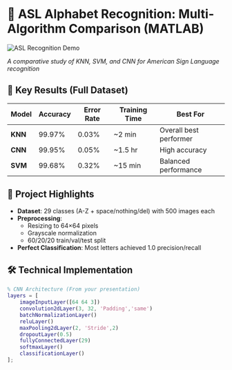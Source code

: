 # 🖖 ASL Alphabet Recognition: Multi-Algorithm Comparison (MATLAB)

![ASL Recognition Demo](assets/demo.gif) *<!-- Consider adding a demo GIF -->*

*A comparative study of KNN, SVM, and CNN for American Sign Language recognition*

## 🌟 Key Results (Full Dataset)
| Model | Accuracy | Error Rate | Training Time | Best For |
|-------|----------|------------|---------------|----------|
| **KNN** | 99.97% | 0.03% | ~2 min | Overall best performer |
| **CNN** | 99.95% | 0.05% | ~1.5 hr | High accuracy |
| **SVM** | 99.68% | 0.32% | ~15 min | Balanced performance |

## 📌 Project Highlights
- **Dataset**: 29 classes (A-Z + space/nothing/del) with 500 images each
- **Preprocessing**: 
  - Resizing to 64×64 pixels 
  - Grayscale normalization
  - 60/20/20 train/val/test split
- **Perfect Classification**: Most letters achieved 1.0 precision/recall

## 🛠️ Technical Implementation
```matlab
% CNN Architecture (From your presentation)
layers = [
    imageInputLayer([64 64 3])
    convolution2dLayer(3, 32, 'Padding','same')
    batchNormalizationLayer()
    reluLayer()
    maxPooling2dLayer(2, 'Stride',2)
    dropoutLayer(0.5)
    fullyConnectedLayer(29)
    softmaxLayer()
    classificationLayer()
];
